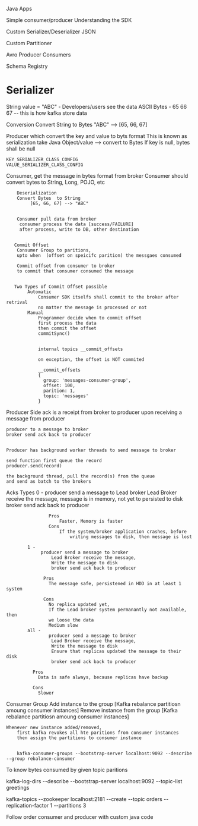 Java Apps

Simple consumer/producer
Understanding the SDK

Custom Serializer/Deserializer
    JSON
    
Custom Partitioner

Avro
    Producer
    Consumers
    
Schema Registry

# Serializer

String value = "ABC" - Developers/users see the data
ASCII Bytes - 65 66 67 -- this is how kafka store data

Conversion 
    Convert String to Bytes 
        "ABC" --> [65, 66, 67]

Producer which convert the key and value to byts format
    This is known as serialization
    take Java Object/value --> convert to Bytes
    If key is null, bytes shall be null
    
    KEY_SERIALIZER_CLASS_CONFIG
    VALUE_SERIALIZER_CLASS_CONFIG
    
Consumer, get the message in bytes format from broker
        Consumer should convert bytes to String, Long, POJO, etc
        
        Deserialization
        Convert Bytes  to String
             [65, 66, 67] --> "ABC"
             
             
        Consumer pull data from broker
         consumer process the data [success/FAILURE]
         after process, write to DB, other destination 
             
             
       Commit Offset
        Consumer Group to paritions,
        upto when  (offset on speicifc parition) the messgaes consumed
        
        Commit offset from consumer to broker
        to commit that consumer consumed the message
        
        
       Two Types of Commit Offset possible
            Automatic
                Consumer SDK itselfs shall commit to the broker after retrival
                no matter the message is processed or not
            Manual
                Programmer decide when to commit offset
                first process the data
                then commit the offset
                commitSync()
             
             
                internal topics __commit_offsets
                
                on exception, the offset is NOT commited
                
                __commit_offsets
                {
                  group: 'messages-consumer-group',
                  offset: 100,
                  parition: 1,
                  topic: 'messages'
                }
                
             
 Producer Side
    ack is a receipt from broker to producer upon receiving a message from producer
    
    producer to a message to broker
    broker send ack back to producer
    
    
    Producer has background worker threads to send message to broker
    
    send function first queue the record
    producer.send(record)
    
    the background thread, pull the record(s) from the queue 
    and send as batch to the brokers
                 
 Acks Types
            0 - 
                    producer send a message to Lead broker
                    Lead Broker receive the message, message is in memory,
                            not yet to persisted to disk
                            broker send ack back to producer
                            
                    Pros
                        Faster, Memory is faster
                    Cons
                        If the system/broker application crashes, before
                            writing messages to disk, then message is lost
                            
            1 - 
                 producer send a message to broker
                     Lead Broker receive the message, 
                     Write the message to disk
                     broker send ack back to producer
                        
                  Pros
                    The message safe, persistened in HDD in at least 1 system
                    
                  Cons
                    No replica updated yet,
                    If the Lead broker system permanantly not available, then
                    we loose the data 
                    Medium slow            
            all - 
                    producer send a message to broker
                     Lead Broker receive the message, 
                     Write the message to disk
                     Ensure that replicas updated the message to their disk
                     broker send ack back to producer
                      
              Pros
                Data is safe always, because replicas have backup
                
              Cons
                Slower
        
 Consumer Group
   Add instance to the group   [Kafka rebalance partitiosn amoung consumer instances]
   Remove instance from the group [Kafka rebalance partitiosn amoung consumer instances]
   
    Whenever new instance added/removed, 
        first kafka revokes all hte paritions from consumer instances
        then assign the partitions to consumer instance
        
        
        kafka-consumer-groups --bootstrap-server localhost:9092 --describe --group rebalance-consumer

To know bytes consumed by given topic paritions

kafka-log-dirs  --describe --bootstrap-server localhost:9092  --topic-list greetings


kafka-topics --zookeeper localhost:2181 --create --topic orders --replication-factor 1 --partitions 3

Follow order consumer and producer with custom java code
